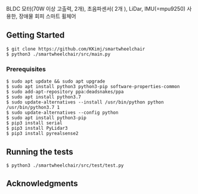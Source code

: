 BLDC 모터(70W 이상 고출력, 2개), 초음파센서( 2개 ), LiDar, IMU(=mpu9250) 사용한, 장애물 회피 스마트 휠체어

## Getting Started
```
$ git clone https://github.com/KKimj/smartwheelchair
$ python3 ./smartwheelchair/src/main.py
```

### Prerequisites
```
$ sudo apt update && sudo apt upgrade
$ sudo apt install python3 python3-pip software-properties-common
$ sudo add-apt-repository ppa:deadsnakes/ppa
$ sudo apt install python3.7
$ sudo update-alternatives --install /usr/bin/python python /usr/bin/python3.7 1
$ sudo update-alternatives --config python
$ sudo apt install python3-pip
$ pip3 install serial
$ pip3 install PyLidar3
$ pip3 install pyrealsense2
```

## Running the tests
```
$ python3 ./smartwheelchair/src/test/test.py
```

## Acknowledgments
